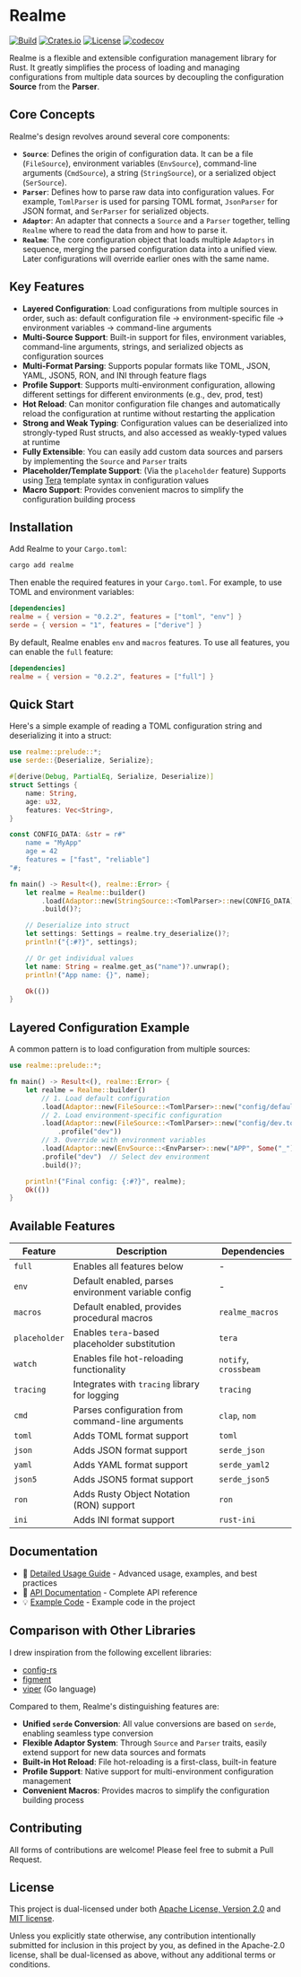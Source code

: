 # Realme

[![Build](https://github.com/VainJoker/realme/actions/workflows/integration.yml/badge.svg)](https://github.com/VainJoker/realme/actions/workflows/integration.yml)
[![Crates.io](https://img.shields.io/crates/v/realme.svg)](https://crates.io/crates/realme)
[![License](https://img.shields.io/badge/license-MIT%20OR%20Apache--2.0-blue.svg)](https://opensource.org/licenses/MIT)
[![codecov](https://codecov.io/github/VainJoker/realme/graph/badge.svg?token=KF87R60IJ1)](https://codecov.io/github/VainJoker/realme)

Realme is a flexible and extensible configuration management library for Rust. It greatly simplifies the process of loading and managing configurations from multiple data sources by decoupling the configuration **Source** from the **Parser**.

## Core Concepts

Realme's design revolves around several core components:

-   **`Source`**: Defines the origin of configuration data. It can be a file (`FileSource`), environment variables (`EnvSource`), command-line arguments (`CmdSource`), a string (`StringSource`), or a serialized object (`SerSource`).
-   **`Parser`**: Defines how to parse raw data into configuration values. For example, `TomlParser` is used for parsing TOML format, `JsonParser` for JSON format, and `SerParser` for serialized objects.
-   **`Adaptor`**: An adapter that connects a `Source` and a `Parser` together, telling `Realme` where to read the data from and how to parse it.
-   **`Realme`**: The core configuration object that loads multiple `Adaptors` in sequence, merging the parsed configuration data into a unified view. Later configurations will override earlier ones with the same name.

## Key Features

-   **Layered Configuration**: Load configurations from multiple sources in order, such as: default configuration file → environment-specific file → environment variables → command-line arguments
-   **Multi-Source Support**: Built-in support for files, environment variables, command-line arguments, strings, and serialized objects as configuration sources
-   **Multi-Format Parsing**: Supports popular formats like TOML, JSON, YAML, JSON5, RON, and INI through feature flags
-   **Profile Support**: Supports multi-environment configuration, allowing different settings for different environments (e.g., dev, prod, test)
-   **Hot Reload**: Can monitor configuration file changes and automatically reload the configuration at runtime without restarting the application
-   **Strong and Weak Typing**: Configuration values can be deserialized into strongly-typed Rust structs, and also accessed as weakly-typed values at runtime
-   **Fully Extensible**: You can easily add custom data sources and parsers by implementing the `Source` and `Parser` traits
-   **Placeholder/Template Support**: (Via the `placeholder` feature) Supports using [Tera](https://keats.github.io/tera/) template syntax in configuration values
-   **Macro Support**: Provides convenient macros to simplify the configuration building process

## Installation

Add Realme to your `Cargo.toml`:

```sh
cargo add realme
```

Then enable the required features in your `Cargo.toml`. For example, to use TOML and environment variables:

```toml
[dependencies]
realme = { version = "0.2.2", features = ["toml", "env"] }
serde = { version = "1", features = ["derive"] }
```

By default, Realme enables `env` and `macros` features. To use all features, you can enable the `full` feature:

```toml
[dependencies]
realme = { version = "0.2.2", features = ["full"] }
```

## Quick Start

Here's a simple example of reading a TOML configuration string and deserializing it into a struct:

```rust
use realme::prelude::*;
use serde::{Deserialize, Serialize};

#[derive(Debug, PartialEq, Serialize, Deserialize)]
struct Settings {
    name: String,
    age: u32,
    features: Vec<String>,
}

const CONFIG_DATA: &str = r#"
    name = "MyApp"
    age = 42
    features = ["fast", "reliable"]
"#;

fn main() -> Result<(), realme::Error> {
    let realme = Realme::builder()
        .load(Adaptor::new(StringSource::<TomlParser>::new(CONFIG_DATA)))
        .build()?;

    // Deserialize into struct
    let settings: Settings = realme.try_deserialize()?;
    println!("{:#?}", settings);

    // Or get individual values
    let name: String = realme.get_as("name")?.unwrap();
    println!("App name: {}", name);

    Ok(())
}
```

## Layered Configuration Example

A common pattern is to load configuration from multiple sources:

```rust
use realme::prelude::*;

fn main() -> Result<(), realme::Error> {
    let realme = Realme::builder()
        // 1. Load default configuration
        .load(Adaptor::new(FileSource::<TomlParser>::new("config/default.toml")))
        // 2. Load environment-specific configuration
        .load(Adaptor::new(FileSource::<TomlParser>::new("config/dev.toml"))
            .profile("dev"))
        // 3. Override with environment variables
        .load(Adaptor::new(EnvSource::<EnvParser>::new("APP", Some("_"))))
        .profile("dev")  // Select dev environment
        .build()?;

    println!("Final config: {:#?}", realme);
    Ok(())
}
```

## Available Features

| Feature     | Description                                          | Dependencies                 |
|-------------|------------------------------------------------------|------------------------------|
| `full`      | Enables all features below                           | -                            |
| `env`       | Default enabled, parses environment variable config | -                            |
| `macros`    | Default enabled, provides procedural macros         | `realme_macros`              |
| `placeholder` | Enables `tera`-based placeholder substitution     | `tera`                       |
| `watch`     | Enables file hot-reloading functionality            | `notify`, `crossbeam`        |
| `tracing`   | Integrates with `tracing` library for logging       | `tracing`                    |
| `cmd`       | Parses configuration from command-line arguments     | `clap`, `nom`                |
| `toml`      | Adds TOML format support                             | `toml`                       |
| `json`      | Adds JSON format support                             | `serde_json`                 |
| `yaml`      | Adds YAML format support                             | `serde_yaml2`                |
| `json5`     | Adds JSON5 format support                            | `serde_json5`                |
| `ron`       | Adds Rusty Object Notation (RON) support            | `ron`                        |
| `ini`       | Adds INI format support                              | `rust-ini`                   |

## Documentation

- 📖 [Detailed Usage Guide](USAGE.md) - Advanced usage, examples, and best practices
- 🔧 [API Documentation](https://docs.rs/realme) - Complete API reference
- 💡 [Example Code](examples/) - Example code in the project

## Comparison with Other Libraries

I drew inspiration from the following excellent libraries:

-   [config-rs](https://github.com/mehcode/config-rs)
-   [figment](https://github.com/SergioBenitez/Figment)
-   [viper](https://github.com/spf13/viper) (Go language)

Compared to them, Realme's distinguishing features are:

-   **Unified `serde` Conversion**: All value conversions are based on `serde`, enabling seamless type conversion
-   **Flexible Adaptor System**: Through `Source` and `Parser` traits, easily extend support for new data sources and formats
-   **Built-in Hot Reload**: File hot-reloading is a first-class, built-in feature
-   **Profile Support**: Native support for multi-environment configuration management
-   **Convenient Macros**: Provides macros to simplify the configuration building process

## Contributing

All forms of contributions are welcome! Please feel free to submit a Pull Request.

## License

This project is dual-licensed under both [Apache License, Version 2.0](LICENSE-APACHE) and [MIT license](LICENSE-MIT).

Unless you explicitly state otherwise, any contribution intentionally submitted for inclusion in this project by you, as defined in the Apache-2.0 license, shall be dual-licensed as above, without any additional terms or conditions.